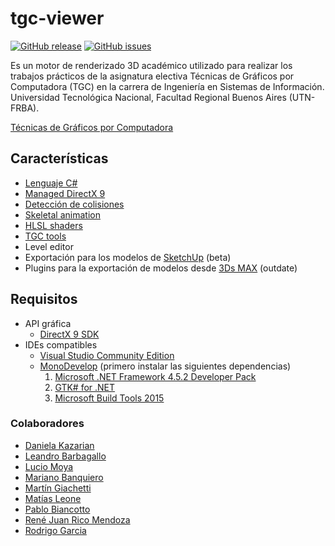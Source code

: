 # tgc-viewer

[![GitHub release](https://img.shields.io/github/release/tgc-utn/tgc-viewer.svg)](https://github.com/tgc-utn/tgc-viewer)
[![GitHub issues](https://img.shields.io/github/issues/tgc-utn/tgc-viewer.svg)](https://github.com/tgc-utn/tgc-viewer/issues)

Es un motor de renderizado 3D académico utilizado para realizar los trabajos prácticos de la asignatura electiva Técnicas de Gráficos por Computadora (TGC) en la carrera de Ingeniería en Sistemas de Información. Universidad Tecnológica Nacional, Facultad Regional Buenos Aires (UTN-FRBA).

[Técnicas de Gráficos por Computadora](http://tgc-utn.github.io/)

## Características
* [Lenguaje C#](https://msdn.microsoft.com/es-ar/library/kx37x362.aspx)
* [Managed DirectX 9](https://en.wikipedia.org/wiki/Managed_DirectX)
* [Detección de colisiones](https://en.wikipedia.org/wiki/Collision_detection)
* [Skeletal animation](https://en.wikipedia.org/wiki/Skeletal_animation)
* [HLSL shaders](https://msdn.microsoft.com/en-us/library/windows/desktop/bb509561%28v=vs.85%29.aspx)
* [TGC tools](https://github.com/tgc-utn/tgc-tools)
* Level editor
* Exportación para los modelos de [SketchUp](https://www.sketchup.com/) (beta)
* Plugins para la exportación de modelos desde [3Ds MAX](http://www.autodesk.com/education/free-software/3ds-max) (outdate)

## Requisitos
* API gráfica
    * [DirectX 9 SDK](http://www.microsoft.com/en-us/download/details.aspx?displaylang=en&id=6812)
* IDEs compatibles
    * [Visual Studio Community Edition](https://www.visualstudio.com/es-ar/products/visual-studio-community-vs)
    * [MonoDevelop](http://www.monodevelop.com) (primero instalar las siguientes dependencias)
        1. [Microsoft .NET Framework 4.5.2 Developer Pack](https://www.microsoft.com/es-ar/download/details.aspx?id=42637)
        2. [GTK# for .NET](http://www.mono-project.com/download/#download-win)
        3. [Microsoft Build Tools 2015](https://www.microsoft.com/es-ar/download/details.aspx?id=48159)

### Colaboradores
* [Daniela Kazarian](https://github.com/Dkazarian)
* [Leandro Barbagallo](https://github.com/lebarba)
* [Lucio Moya](https://github.com/DNAngeluS)
* [Mariano Banquiero](https://github.com/mbanquiero)
* [Martín Giachetti](https://github.com/mgiachetti)
* [Matías Leone](https://github.com/leonematias)
* [Pablo Biancotto](https://github.com/akhanubis)
* [René Juan Rico Mendoza](https://github.com/rejurime)
* [Rodrigo Garcia](https://github.com/mysery)
